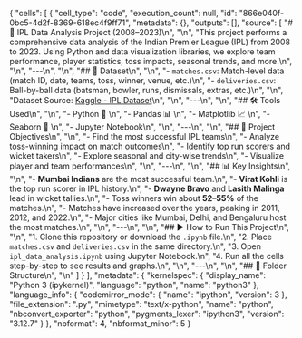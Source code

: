 {
 "cells": [
  {
   "cell_type": "code",
   "execution_count": null,
   "id": "866e040f-0bc5-4d2f-8369-618ec4f9ff71",
   "metadata": {},
   "outputs": [],
   "source": [
    "# 🏏 IPL Data Analysis Project (2008–2023)\n",
    "\n",
    "This project performs a comprehensive data analysis of the Indian Premier League (IPL) from 2008 to 2023. Using Python and data visualization libraries, we explore team performance, player statistics, toss impacts, seasonal trends, and more.\n",
    "\n",
    "---\n",
    "\n",
    "## 📁 Dataset\n",
    "\n",
    "- `matches.csv`: Match-level data (match ID, date, teams, toss, winner, venue, etc.)\n",
    "- `deliveries.csv`: Ball-by-ball data (batsman, bowler, runs, dismissals, extras, etc.)\n",
    "\n",
    "Dataset Source: [Kaggle - IPL Dataset](https://www.kaggle.com/datasets)\n",
    "\n",
    "---\n",
    "\n",
    "## 🛠️ Tools Used\n",
    "\n",
    "- Python 🐍  \n",
    "- Pandas 📊  \n",
    "- Matplotlib 📈  \n",
    "- Seaborn 🎨  \n",
    "- Jupyter Notebook\n",
    "\n",
    "---\n",
    "\n",
    "## 🎯 Project Objectives\n",
    "\n",
    "- Find the most successful IPL teams\n",
    "- Analyze toss-winning impact on match outcomes\n",
    "- Identify top run scorers and wicket takers\n",
    "- Explore seasonal and city-wise trends\n",
    "- Visualize player and team performances\n",
    "\n",
    "---\n",
    "\n",
    "## 📊 Key Insights\n",
    "\n",
    "- **Mumbai Indians** are the most successful team.\n",
    "- **Virat Kohli** is the top run scorer in IPL history.\n",
    "- **Dwayne Bravo** and **Lasith Malinga** lead in wicket tallies.\n",
    "- Toss winners win about **52–55%** of the matches.\n",
    "- Matches have increased over the years, peaking in 2011, 2012, and 2022.\n",
    "- Major cities like Mumbai, Delhi, and Bengaluru host the most matches.\n",
    "\n",
    "---\n",
    "\n",
    "## ▶️ How to Run This Project\n",
    "\n",
    "1. Clone this repository or download the `.ipynb` file.\n",
    "2. Place `matches.csv` and `deliveries.csv` in the same directory.\n",
    "3. Open `ipl_data_analysis.ipynb` using Jupyter Notebook.\n",
    "4. Run all the cells step-by-step to see results and graphs.\n",
    "\n",
    "---\n",
    "\n",
    "## 📌 Folder Structure\n",
    "\n"
   ]
  }
 ],
 "metadata": {
  "kernelspec": {
   "display_name": "Python 3 (ipykernel)",
   "language": "python",
   "name": "python3"
  },
  "language_info": {
   "codemirror_mode": {
    "name": "ipython",
    "version": 3
   },
   "file_extension": ".py",
   "mimetype": "text/x-python",
   "name": "python",
   "nbconvert_exporter": "python",
   "pygments_lexer": "ipython3",
   "version": "3.12.7"
  }
 },
 "nbformat": 4,
 "nbformat_minor": 5
}
